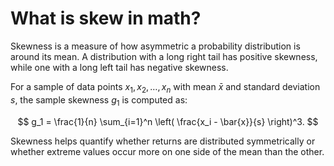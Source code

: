# What is skew in math?

Skewness is a measure of how asymmetric a probability distribution is around its mean. 
A distribution with a long right tail has positive skewness, while one with a long left tail has negative skewness.

For a sample of data points $x_1, x_2, \ldots, x_n$ with mean $\bar{x}$ and standard deviation $s$, the sample skewness $g_1$ is computed as:

$$
 g_1 = \frac{1}{n} \sum_{i=1}^n \left( \frac{x_i - \bar{x}}{s} \right)^3.
$$

Skewness helps quantify whether returns are distributed symmetrically or whether extreme values occur more on one side of the mean than the other.
